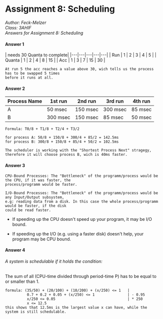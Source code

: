 # Assignment 8: Scheduling  
*Author: Feck-Melzer  
 Class: 3AHIF   
 Answers for Assignment 8: Scheduling*

#### Answer 1
  | needs 30 Quanta to complete|
  |---|---|---|---|---|
  |  Run  | 1  |  2 | 3 | 4 | 5 |
  | Quanta | 1  | 2  |  4 |  8 | 15 |
  |  Acc | 1  | 3  | 7  | 15  | 30 |

    At run 5 the acc reaches a value above 30, wich tells us the process has to be swapped 5 times
    before it runs at all.
#### Answer 2

| Process Name | 1st run | 2nd run | 3rd run | 4th run |
| -- | -- | -- | -- | -- |
| A | 50 msec | 150 msec | 300 msec | 85 msec |
| B | 300 msec | 150 msec | 85 msec | 50 msec |

    Formula: T0/8 + T1/8 + T2/4 + T3/2

    for process A: 50/8 + 150/8 + 300/4 + 85/2 = 142.5ms
    for process B: 300/8 + 150/8 + 85/4 + 50/2 = 102.5ms

    The scheduler is working with the "Shortest Process Next" stragegy,
    therefore it will choose process B, wich is 40ms faster.
#### Answer 3
    CPU-Bound Processes: The "Bottleneck" of the programm/process would be the CPU, if it was faster, the
    process/programm would be faster.

    I/O-Bound Processes: The "Bottleneck" of the programm/process would be any Input/Output subsystem,
    e.g: reading data from a disk. In this case the whole process/programm would be faster, if the disk
    could be read faster.

  * If speeding up the CPU doesn't speed up your program, it may be I/O bound.

  * If speeding up the I/O (e.g. using a faster disk) doesn't help, your program may be CPU bound.

#### Answer 4

###### A system is schedulable if it holds the condition:
The sum of all (CPU-time divided through period-time P) has to be equal to or smaller than 1.

    formula: (35/50) + (20/100) + (10/200) + (x/250) <= 1   |
              0.7 + 0.2 + 0.05 + (x/250) <= 1               | - 0.95
              x/250 <= 0.05                                 | * 250
              x <= 12.5
    this shows that 12.5ms is the largest value x can have, while the system is still schedulable.
